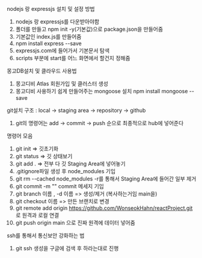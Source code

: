 nodejs 랑 expressjs 설치 및 설정 방법

1. nodejs 랑 expressjs를 다운받아야함
2. 폴더를 만들고 npm init -y(기본값)으로 package.json을 만들어줌
3. 기본값인 index.js를 만들어줌
4. npm install express --save
5. expressjs.com에 들어가서 기본문서 탐색
6. scripts 부분에 start를 어느 화면에서 할건지 정해줌

몽고DB설치 및 클라우드 사용법
1. 몽고디비 Atlas 회원가입 및 클러스터 생성
2. 몽고디비 사용하기 쉽게 만들어주는 mongoose 설치 
   npm install mongoose --save

git설치
구조 : local -> staging area -> repository -> github

1. git의 명령어는 add -> commit -> push 순으로 최종적으로 hub에 넣어준다

명령어 모음
1. git init => 깃초기화
2. git status => 깃 상태보기
3. git add . => 전부 다 깃 Staging Area에 넣어놓기
4. .gitignore파일 생성 후 node_modules 기입
5. git rm --cached node_modules -r를 통해서 Staging Area에 들어간 일부 제거
6. git commit -m "" commit 메세지 기입
7. git branch 이름 , -d 이름 => 생성/제거  (복사하는거임 main을)
8. git checkout 이름 => 만든 브랜치로 변경
9. git remote add origin https://github.com/WonseokHahn/reactProject.git 로 원격과 로컬 연결
10. git push origin main 으로 진짜 원격에 데이터 넣어줌 

ssh를 통해서 통신보안 강화하는 법
1. git ssh 생성을 구글에 검색 후 하라는대로 진행 